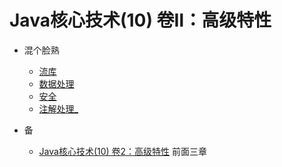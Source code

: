 #   Java核心技术(10) 卷Ⅱ：高级特性

-   混个脸熟
    -   [流库](01.md)
    -   [数据处理](02.md)
    -   [安全](03.md)
    -   [注解处理_](04.md)



-   备
    -   [Java核心技术(10) 卷2：高级特性](https://yq.aliyun.com/articles/213820) 前面三章

